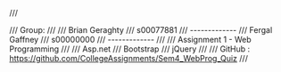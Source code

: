 /// <summary>
    /// Group:
    /// 
    /// Brian Geraghty
    /// s00077881
    /// -------------
    /// Fergal Gaffney
    /// s00000000
    /// -------------
    /// 
    /// Assignment 1 - Web Programming
    /// 
    /// Asp.net
    /// Bootstrap
    /// jQuery
    /// 
    /// GitHub : https://github.com/CollegeAssignments/Sem4_WebProg_Quiz
    /// </summary>

